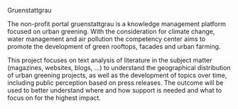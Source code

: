Gruenstattgrau

The non-profit portal gruenstattgrau is a knowledge management platform focused on urban greening. With the consideration for climate change, water management and air pollution the competency center aims to promote the development of green rooftops, facades and urban farming. 

This project focuses on text analysis of literature in the subject matter (magazines, websites, blogs, …) to understand the geographical distribution of urban greening projects, as well as the development of topics over time, including public perception based on press releases. The outcome will be used to better understand where and how support is needed and what to focus on for the highest impact.
